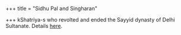 +++
title = "Sidhu Pal and Singharan"

+++
kShatriya-s who revolted and ended the Sayyid dynasty of Delhi Sultanate. Details [here](../docs/khatri_mutiny/).